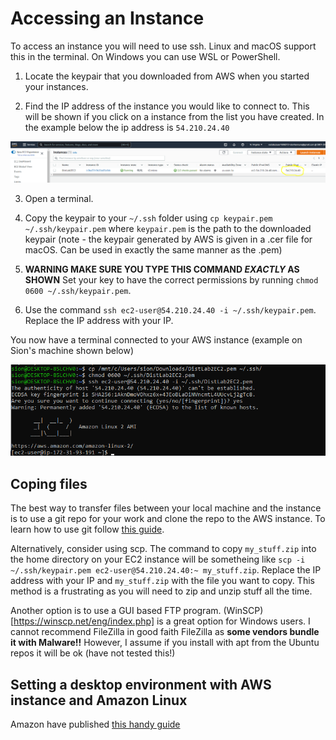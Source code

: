 # Accessing an Instance

To access an instance you will need to use ssh. Linux and macOS support this in the terminal. On Windows you can use WSL or PowerShell.

1. Locate the keypair that you downloaded from AWS when you started your instances.

2. Find the IP address of the instance you would like to connect to. This will be shown if you click on a instance from the list you have created. In the example below the ip address is `54.210.24.40`

![ip address](content/ip-address.png)

3. Open a terminal.

4. Copy the keypair to your `~/.ssh` folder using `cp keypair.pem ~/.ssh/keypair.pem` where `keypair.pem` is the path to the downloaded keypair (note -	the keypair generated by AWS is given in a .cer file for macOS. Can be used in exactly the same manner as the .pem)

4. **WARNING MAKE SURE YOU TYPE THIS COMMAND *EXACTLY* AS SHOWN** Set your key to have the correct permissions by running `chmod 0600 ~/.ssh/keypair.pem`. 

5. Use the command `ssh ec2-user@54.210.24.40 -i ~/.ssh/keypair.pem`. Replace the IP address with your IP.

You now have a terminal connected to your AWS instance (example on Sion's machine shown below)

<img src="content/keypermissionsandaccess.png" alt="drawing" width="640"/>


## Coping files

The best way to transfer files between your local machine and the instance is to use a git repo for your work and clone the repo to the AWS instance. To learn how to use git follow [this guide](https://cs-uob.github.io/COMS10012/exercises/part1/git/index.html).

Alternatively, consider using scp. The command to copy `my_stuff.zip` into the home directory on your EC2 instance will be sometheing like `scp -i ~/.ssh/keypair.pem ec2-user@54.210.24.40:~ my_stuff.zip`. Replace the IP address with your IP and `my_stuff.zip` with the file you want to copy. This method is a frustrating as you will need to zip and unzip stuff all the time.

Another option is to use a GUI based FTP program. (WinSCP)[https://winscp.net/eng/index.php] is a great option for Windows users. I cannot recommend FileZilla in good faith FileZilla as **some vendors bundle it with Malware!!** However, I assume if you install with apt from the Ubuntu repos it will be ok (have not tested this!)

<!--- Alternatively, consider using Filezilla (take extreme caution when downloading FileZilla as **some vendors bundle it with Malware!!**):

1.	Download and install FileZilla on your local machine
2.	Open the menu File -> Site Manager
3.	Click on New site, select SFTP as Protocol, fill in Host with your AWS Instance IP and Port with 22
4.	Select Key file as Logon Type, fill in User and Keyfile with ec2-user and your pem key
5.	Connect 
--->

## Setting a desktop environment with AWS instance and Amazon Linux

Amazon have published [this handy guide](https://aws.amazon.com/premiumsupport/knowledge-center/ec2-linux-2-install-gui/)
